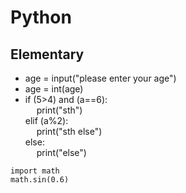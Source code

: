 # Python
## Elementary
* age = input("please enter your age")
* age = int(age)
* if (5>4) and (a==6):  
&emsp; print("sth")  
 elif (a%2):  
&emsp; print("sth else")  
 else:  
&emsp; print("else")
```
import math   
math.sin(0.6)
```
